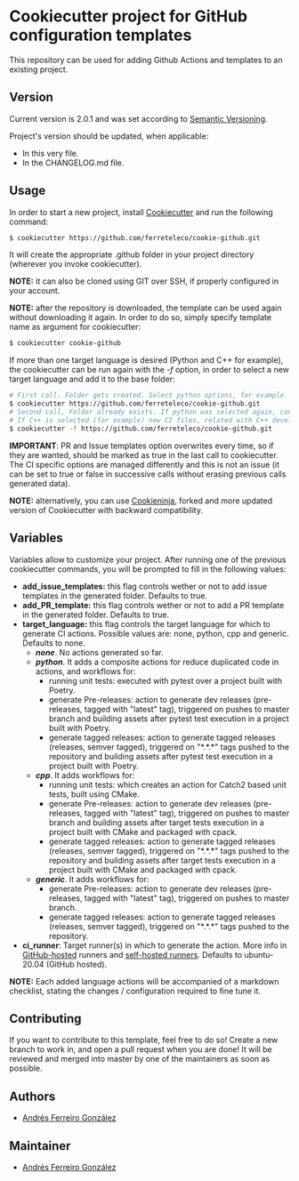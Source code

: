 # Cookiecutter project for GitHub configuration templates

This repository can be used for adding Github Actions and templates to an existing project.

## Version

Current version is 2.0.1 and was set according to [Semantic Versioning](https://semver.org/spec/v2.0.0.html).

Project's version should be updated, when applicable:

- In this very file.
- In the CHANGELOG.md file.

## Usage

In order to start a new project, install [Cookiecutter](https://cookiecutter.readthedocs.io/en/latest/)
and run the following command:

```bash
$ cookiecutter https://github.com/ferreteleco/cookie-github.git
```

It will create the appropriate .github folder in your project directory (wherever you invoke
cookiecutter).

**NOTE:** it can also be cloned using GIT over SSH, if properly configured in your account.

**NOTE:** after the repository is downloaded, the template can be used again without downloading it
again. In order to do so, simply specify template name as argument for cookiecutter:

```bash
$ cookiecutter cookie-github
```

If more than one target language is desired (Python and C++ for example), the cookiecutter can be
run again with the *-f* option, in order to select a new target language and add it to the base
folder:

```bash
# First call. Folder gets created. Select python options, for example.
$ cookiecutter https://github.com/ferreteleco/cookie-github.git
# Second call, Folder already exists. If python was selected again, contents will be overwritten.
# If C++ is selected (for example) new CI files, related with C++ development, will be added.
$ cookiecutter -f https://github.com/ferreteleco/cookie-github.git
```

**IMPORTANT**: PR and Issue templates option overwrites every time, so if they are wanted, should be
marked as true in the last call to cookiecutter. The CI specific options are managed differently and
this is not an issue (it can be set to true or false in successive calls without erasing previous
calls generated data).

**NOTE:** alternatively, you can use [Cookieninja](https://github.com/cookieninja-generator/cookieninja),
forked and more updated version of Cookiecutter with backward compatibility.

## Variables

Variables allow to customize your project. After running one of the previous cookiecutter commands,
you will be prompted to fill in the following values:

- **add_issue_templates:** this flag controls wether or not to add issue templates in the generated
  folder. Defaults to true.
- **add_PR_template:** this flag controls wether or not to add a PR template in the generated
  folder. Defaults to true.
- **target_language:** this flag controls the target language for which to generate CI actions.
  Possible values are: none, python, cpp and generic. Defaults to none.
    - ***none***. No actions generated so far.
    - ***python***. It adds a composite actions for reduce duplicated code in actions, and workflows
    for:
        - running unit tests: executed with pytest over a project built with Poetry.
        - generate Pre-releases: action to generate dev releases (pre-releases, tagged with "latest"
        tag), triggered on pushes to master branch and building assets after pytest test execution
        in a project built with Poetry.
        - generate tagged releases: action to generate tagged releases (releases, semver tagged),
        triggered on "\*.\*.\*" tags pushed to the repository and building assets after pytest test
        execution in a project built with Poetry.
    - ***cpp***. It adds workflows for:
        - running unit tests: which creates an action for Catch2 based unit tests, built using
        CMake.
        - generate Pre-releases: action to generate dev releases (pre-releases, tagged with "latest"
        tag), triggered on pushes to master branch and building assets after target tests
        execution in a project built with CMake and packaged with cpack.
        - generate tagged releases: action to generate tagged releases (releases, semver tagged),
        triggered on "\*.\*.\*" tags pushed to the repository and building assets after target tests
        execution in a project built with CMake and packaged with cpack.
    - ***generic***. It adds workflows for:
        - generate Pre-releases: action to generate dev releases (pre-releases, tagged with "latest"
        tag), triggered on pushes to master branch.
        - generate tagged releases: action to generate tagged releases (releases, semver tagged),
        triggered on "\*.\*.\*" tags pushed to the repository.
- **ci_runner**: Target runner(s) in which to generate the action. More info in [GitHub-hosted](https://docs.github.com/en/actions/using-github-hosted-runners/about-github-hosted-runners) runners and [self-hosted runners](https://docs.github.com/en/actions/hosting-your-own-runners/using-self-hosted-runners-in-a-workflow). Defaults to ubuntu-20.04 (GitHub hosted).

**NOTE:** Each added language actions will be accompanied of a markdown checklist, stating the
changes / configuration required to fine tune it.

## Contributing

If you want to contribute to this template, feel free to do so! Create a new branch to work in, and
open a pull request when you are done! It will be reviewed and merged into master by one of the
maintainers as soon as possible.

## Authors

- [Andrés Ferreiro González](https://github.com/ferreteleco)

## Maintainer

- [Andrés Ferreiro González](https://github.com/ferreteleco)
